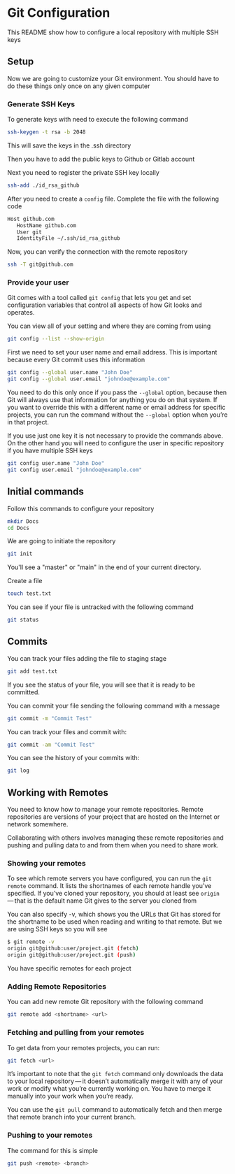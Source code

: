 # Git Configuration

This README show how to configure a local repository with multiple SSH keys

## Setup

Now we are going to customize your Git environment. You should have to do these things only once on any given computer


### Generate SSH Keys

To generate keys with need to execute the following command

```bash
ssh-keygen -t rsa -b 2048
```

This will save the keys in the .ssh directory

Then you have to add the public keys to Github or Gitlab account

Next you need to register the private SSH key locally

```bash
ssh-add ./id_rsa_github
```

After you need to create a ```config``` file. Complete the file with the following code

```bash
Host github.com
   HostName github.com
   User git
   IdentityFile ~/.ssh/id_rsa_github
```

Now, you can verify the connection with the remote repository

```bash
ssh -T git@github.com
```

### Provide your user

Git comes with a tool called ```git config``` that lets you get and set configuration variables that control all aspects of how Git looks and operates.

You can view all of your setting and where they are coming from using

```bash
git config --list --show-origin
```

First we need to set your user name and email address. This is important because every Git commit uses this information

```bash
git config --global user.name "John Doe"
git config --global user.email "johndoe@example.com"
```

You need to do this only once if you pass the ```--global``` option, because then Git will always use that information for anything you do on that system. If you want to override this with a different name or email address for specific projects, you can run the command without the ```--global``` option when you’re in that project.

If you use just one key it is not necessary to provide the commands above. On the other hand you will need to configure the user in specific repository if you have multiple SSH keys

```bash
git config user.name "John Doe"
git config user.email "johndoe@example.com"
```

## Initial commands

Follow this commands to configure your repository

```bash
mkdir Docs
cd Docs
```

We are going to initiate the repository

```bash
git init
```
You'll see a "master" or "main" in the end of your current directory.

Create a file

```bash
touch test.txt
```

You can see if your file is untracked with the following command

```bash
git status
```

## Commits

You can track your files adding the file to staging stage

```bash
git add test.txt
```

If you see the status of your file, you will see that it is ready to be committed.

You can commit your file sending the following command with a message

```bash
git commit -m "Commit Test"
```

You can track your files and commit with:

```bash
git commit -am "Commit Test"
```

You can see the history of your commits with:

```bash
git log
```

## Working with Remotes

You need to know how to manage your remote repositories. Remote repositories are versions of your project that are hosted on the Internet or network somewhere.

Collaborating with others involves managing these remote repositories and pushing and pulling data to and from them when you need to share work.

### Showing your remotes

To see which remote servers you have configured, you can run the ```git remote``` command. It lists the shortnames of each remote handle you’ve specified. If you’ve cloned your repository, you should at least see ```origin``` — that is the default name Git gives to the server you cloned from

You can also specify -v, which shows you the URLs that Git has stored for the shortname to be used when reading and writing to that remote. But we are using SSH keys so you will see

```bash
$ git remote -v
origin git@github:user/project.git (fetch)
origin git@github:user/project.git (push)
```

You have specific remotes for each project

### Adding Remote Repositories

You can add new remote Git repository with the following command

```bash
git remote add <shortname> <url>
```


### Fetching and pulling from your remotes

To get data from your remotes projects, you can run:

```bash
git fetch <url>
```

It’s important to note that the ```git fetch``` command only downloads the data to your local repository — it doesn’t automatically merge it with any of your work or modify what you’re currently working on. You have to merge it manually into your work when you’re ready.

You can use the ```git pull``` command to automatically fetch and then merge that remote branch into your current branch.

### Pushing to your remotes

The command for this is simple

```bash
git push <remote> <branch>
```